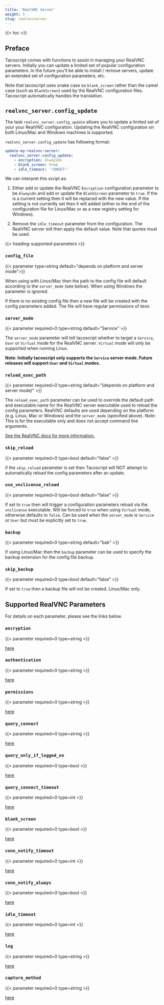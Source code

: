 ```yaml
---
title: 'RealVNC Server'
weight: 5
slug: realvncserver
---
```


{{< toc >}}

## Preface

Tacoscript comes with functions to assist in managing your RealVNC servers. Initially you can update a
limited set of popular configuration parameters. In the future you'll be able to install / remove servers,
update an extended set of configuration parameters, etc.

Note that tacoscript uses snake case so `blank_screen` rather than the camel case (such as `BlankScreen`)
used by the RealVNC configuration files. Tacoscript automatically handles the translation.

## `realvnc_server.config_update`

The task `realvnc_server.config_update` allows you to update a limited set of your your RealVNC
configuration. Updating the RealVNC configuration on both Linux/Mac and Windows machines is supported.

`realvnc_server.config_update` has following format:

```yaml
update-my-realvnc-server:
  realvnc_server.config_update:
    - encryption: AlwaysOn
    - blank_screen: true
    - idle_timeout: '!UNSET!'
```

We can interpret this script as:

1. Either add or update the RealVNC `Encryption` configuration parameter to be `AlwaysOn` and add or
   update the `BlankScreen` parameter to `true`. If the is a current setting then it will be replaced
   with the new value. If the setting is not currently set then it will added (either to the end of the
   configuration file for Linux/Mac or as a new registry setting for Windows).

2. Remove the `idle_timeout` parameter from the configuration. The RealVNC server will then apply the
   default value. Note that quotes must be used.

{{< heading-supported-parameters >}}

### `config_file`

{{< parameter type=string default="depends on platform and server mode">}}

When using with Linux/Mac then the path to the config file will default according to the `server_mode`
(see below). When using Windows the parameter is ignored.

If there is no existing config file then a new file will be created with the config parameters
added. The file will have regular permissions of `0644`.

### `server_mode`

{{< parameter required=0 type=string default="Service" >}}

The `server_mode` parameter will tell tacoscript whether to target a `Service`,
`User` or `Virtual` mode for the RealVNC server. `Virtual` mode will only be supported when running
Linux.

**Note: Initially tacoscript only supports the `Service` server mode. Future releases will support
`User` and `Virtual` modes.**

### `reload_exec_path`

{{< parameter required=0 type=string default="(depends on platform and server mode)" >}}

The `reload_exec_path` parameter can be used to override the default path and executable name
for the RealVNC server executable used to reload the config parameters. RealVNC defaults are
used depending on the platform (e.g. Linux, Mac or Windows) and the `server_mode` (specified
above). Note: This is for the executable only and does not accept command line arguments.

[See the RealVNC docs for more information.](https://help.realvnc.com/hc/en-us/articles/360002253878#reloading-parameters-0-6)

### `skip_reload`

{{< parameter required=0 type=bool default="false" >}}

if the `skip_reload` parameter is set then Tacoscript will NOT attempt to automatically
reload the config parameters after an update.

### `use_vnclicense_reload`

{{< parameter required=0 type=bool default="false" >}}

If set to `true` then will trigger a configuration parameters reload via the `vnclicense`
executable. Will be forced to `true` when using `Virtual` mode, otherwise defaults to `false`.
Can be used when the `server_mode` is `Service` or `User` but must be explicitly set to `true`.

### `backup`

{{< parameter required=0 type=string default="bak" >}}

If using Linux/Mac then the `backup` parameter can be used to specify the backup
extension for the config file backup.

### `skip_backup`

{{< parameter required=0 type=bool default="false" >}}

If set to `true` then a backup file will not be created. Linux/Mac only.

## Supported RealVNC Parameters

For details on each parameter, please see the links below.

### `encryption`

{{< parameter required=0 type=string >}}

[here](https://help.realvnc.com/hc/en-us/articles/360002251297-VNC-Server-Parameter-Reference#Encryption)

### `authentication`

{{< parameter required=0 type=string >}}

[here](https://help.realvnc.com/hc/en-us/articles/360002251297-VNC-Server-Parameter-Reference#Authentication)

### `permissions`

{{< parameter required=0 type=string >}}

[here](https://help.realvnc.com/hc/en-us/articles/360002251297-VNC-Server-Parameter-Reference#Permissions)

### `query_connect`

{{< parameter required=0 type=string >}}

[here](https://help.realvnc.com/hc/en-us/articles/360002251297-VNC-Server-Parameter-Reference#Query_Connect)

### `query_only_if_logged_on`

{{< parameter required=0 type=bool >}}

[here](https://help.realvnc.com/hc/en-us/articles/360002251297-VNC-Server-Parameter-Reference#Query_Only_If_Logged_On)

### `query_connect_timeout`

{{< parameter required=0 type=int >}}

[here](https://help.realvnc.com/hc/en-us/articles/360002251297-VNC-Server-Parameter-Reference#Query_Connect_Timeout)

### `blank_screen`

{{< parameter required=0 type=bool >}}

[here](https://help.realvnc.com/hc/en-us/articles/360002251297-VNC-Server-Parameter-Reference#Blank_Screen)

### `conn_notify_timeout`

{{< parameter required=0 type=int >}}

[here](https://help.realvnc.com/hc/en-us/articles/360002251297-VNC-Server-Parameter-Reference#Conn_Notify_Timeout)

### `conn_notify_always`

{{< parameter required=0 type=bool >}}

[here](https://help.realvnc.com/hc/en-us/articles/360002251297-VNC-Server-Parameter-Reference#Conn_Notify_Always)

### `idle_timeout`

{{< parameter required=0 type=int >}}

[here](https://help.realvnc.com/hc/en-us/articles/360002251297-VNC-Server-Parameter-Reference#Idle_Timeout)

### `log`

{{< parameter required=0 type=string >}}

[here](https://help.realvnc.com/hc/en-us/articles/360002251297-VNC-Server-Parameter-Reference#Log)

### `capture_method`

{{< parameter required=0 type=string >}}

[here](https://help.realvnc.com/hc/en-us/articles/360002251297-VNC-Server-Parameter-Reference#Capture_Method)
